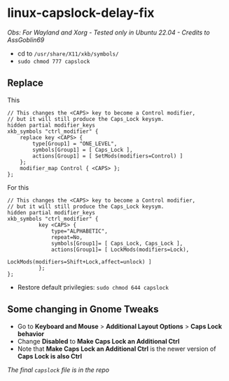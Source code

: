 # linux-capslock-delay-fix

*Obs: For Wayland and Xorg - Tested only in Ubuntu 22.04 - Credits to AssGoblin69*  

- cd to `/usr/share/X11/xkb/symbols/`
- `sudo chmod 777 capslock`

## Replace

This
```
// This changes the <CAPS> key to become a Control modifier,
// but it will still produce the Caps_Lock keysym.
hidden partial modifier_keys
xkb_symbols "ctrl_modifier" {
    replace key <CAPS> {
        type[Group1] = "ONE_LEVEL",
        symbols[Group1] = [ Caps_Lock ],
        actions[Group1] = [ SetMods(modifiers=Control) ]
    };
    modifier_map Control { <CAPS> };
};
```

For this

```
// This changes the <CAPS> key to become a Control modifier,
// but it will still produce the Caps_Lock keysym.
hidden partial modifier_keys
xkb_symbols "ctrl_modifier" {
          key <CAPS> {
              type="ALPHABETIC",
              repeat=No,
              symbols[Group1]= [ Caps_Lock, Caps_Lock ],
              actions[Group1]= [ LockMods(modifiers=Lock),
                                 LockMods(modifiers=Shift+Lock,affect=unlock) ]
          };
};
```
- Restore default privilegies: `sudo chmod 644 capslock`

## Some changing in Gnome Tweaks

- Go to **Keyboard and Mouse** > **Additional Layout Options** > **Caps Lock behavior**
- Change **Disabled** to **Make Caps Lock an Additional Ctrl**
- Note that **Make Caps Lock an Additional Ctrl** is the newer version of **Caps Lock is also Ctrl**

*The final `capslock` file is in the repo*